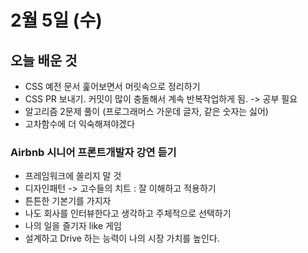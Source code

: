 # 2월 5일 (수)

## 오늘 배운 것

- CSS 예전 문서 훑어보면서 머릿속으로 정리하기
- CSS PR 보내기. 커밋이 많이 충돌해서 계속 반복작업하게 됨. -> 공부 필요
- 알고리즘 2문제 풀이 (프로그래머스 가운데 글자, 같은 숫자는 싫어)
- 고차함수에 더 익숙해져야겠다

### Airbnb 시니어 프론트개발자 강연 듣기

- 프레임워크에 쏠리지 말 것
- 디자인패턴 -> 고수들의 치트 : 잘 이해하고 적용하기
- 튼튼한 기본기를 가지자
- 나도 회사를 인터뷰한다고 생각하고 주체적으로 선택하기
- 나의 일을 즐기자 like 게임
- 설계하고 Drive 하는 능력이 나의 시장 가치를 높인다.
